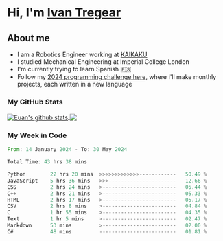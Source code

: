 # Hi, I'm [Ivan Tregear](https://www.linkedin.com/in/ivantregear/)

## About me

* I am a Robotics Engineer working at [KAIKAKU](https://github.com/KAIKAKU-AI)
* I studied Mechanical Engineering at Imperial College London
* I'm currently trying to learn Spanish :es:
* Follow my [2024 programming challenge here](https://github.com/ITregear?tab=repositories), where I'll make monthly projects, each written in a new language


### My GitHub Stats

<a href="#my-github-stats">
  <img align="center" src="https://github-readme-stats.vercel.app/api?username=itregear&count_private=true&show_icons=true&include_all_commits=true&theme=material-palenight" alt="Euan's github stats" />
</a>

<a href="#my-github-stats">
  <img align="center" src="https://github-readme-stats.vercel.app/api/top-langs/?username=itregear&layout=compact&theme=material-palenight" />
</a>

### My Week in Code
<!--START_SECTION:waka-->

```rust
From: 14 January 2024 - To: 30 May 2024

Total Time: 43 hrs 38 mins

Python        22 hrs 20 mins  >>>>>>>>>>>>>------------   50.49 %
JavaScript    5 hrs 36 mins   >>>----------------------   12.66 %
CSS           2 hrs 24 mins   >------------------------   05.44 %
C++           2 hrs 21 mins   >------------------------   05.33 %
HTML          2 hrs 17 mins   >------------------------   05.17 %
CSV           2 hrs 8 mins    >------------------------   04.84 %
C             1 hr 55 mins    >------------------------   04.35 %
Text          1 hr 5 mins     >------------------------   02.47 %
Markdown      53 mins         >------------------------   02.00 %
C#            48 mins         -------------------------   01.81 %
```

<!--END_SECTION:waka-->
